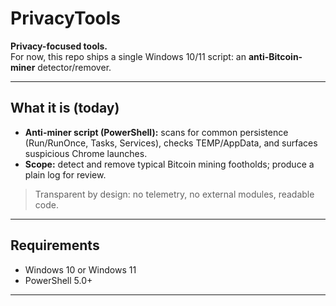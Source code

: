 # PrivacyTools

**Privacy-focused tools.**  
For now, this repo ships a single Windows 10/11 script: an **anti-Bitcoin-miner** detector/remover.  


---

## What it is (today)
- **Anti-miner script (PowerShell):** scans for common persistence (Run/RunOnce, Tasks, Services), checks TEMP/AppData, and surfaces suspicious Chrome launches.  
- **Scope:** detect and remove typical Bitcoin mining footholds; produce a plain log for review.

> Transparent by design: no telemetry, no external modules, readable code.

---

## Requirements
- Windows 10 or Windows 11  
- PowerShell 5.0+

---
